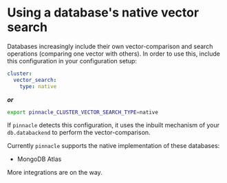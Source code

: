 # Using a database's native vector search

Databases increasingly include their own vector-comparison and search operations 
(comparing one vector with others). In order to use this, include 
this configuration in your configuration setup:

```yaml
cluster:
  vector_search:
    type: native
```

***or***

```bash
export pinnacle_CLUSTER_VECTOR_SEARCH_TYPE=native
```

If `pinnacle` detects this configuration, it uses the inbuilt mechanism 
of your `db.databackend` to perform the vector-comparison.

Currently `pinnacle` supports the native implementation of these databases:

- MongoDB Atlas

More integrations are on the way.